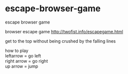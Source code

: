 # escape-browser-game
escape browser game

browser escape game
http://twofist.info/escapegame.html


get to the top without being crushed by the falling lines


how to play  
leftarrow = go left  
right arrow = go right  
up arrow = jump
